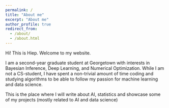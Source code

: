 ```yaml
---
permalink: /
title: "About me"
excerpt: "About me"
author_profile: true
redirect_from: 
  - /about/
  - /about.html
---
```


Hi! This is Hiep. Welcome to my website. 

I am a second-year graduate student at Georgetown with interests in Bayesian Inference, Deep Learning, and Numerical Optimization. While I am not a CS-student, 
I have spent a non-trivial amount of time coding and studying algorithms to be able to follow my passion for machine learning and data science.

This is the place where I will write about AI, statistics and showcase some of my projects (mostly related to AI and data science)